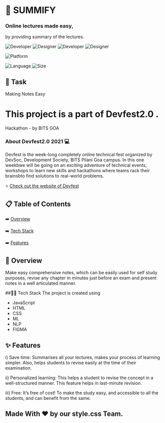 
# 📖 SUMMIFY
### Online lectures  made easy,
by providing summary of the lectures.  




![Developer](https://img.shields.io/badge/developer-sprakhar11-brightgreen)
![Designer ](https://img.shields.io/badge/designer-Luckyybhagat-brightgreen)
![Developer](https://img.shields.io/badge/developer-srivasPankhuri-orange)
![Designer](https://img.shields.io/badge/developer-PragatiVerma18-orange)

![Platform](https://img.shields.io/badge/platform-Visual%20Studio%20Code-blue)


![Language](https://img.shields.io/github/languages/top/sprakhar11/Summify)
![Size](https://img.shields.io/github/repo-size/sprakhar11/Summify)
## 💬 Task 

  Making Notes Easy

# This project is a part of Devfest2.0 .
  Hackathon - by BITS GOA
  ### About Devfest2.0 2021 💻
  Devfest is the week-long completely online technical fest organized by DevSoc, Development Society, BITS Pilani Goa campus. In this one weekbwe will be going on an exciting adventure of technical events, workshops to learn new skills and hackathons where teams rack their brainsbto find solutions to real-world problems.

⭐ [Check out the website of Devfest](https://fest.devsoc.club/)


## 📋 Table of Contents
 ➡️   [Overview](#-overview)
 
 ➡️   [Tech Stack](#-tech-stack)
 
 ➡️   [Features](#-features)
 
<!--  ➡️   [Future Plans](#-future-plans) -->
 

## 👦 Overview
   Make easy comprehensive notes, which can be easily used for self study purposes,
   revise any chapter in minutes just before an exam and present notes in a well articulated manner.
    
##🏽‍🔧 Tech Stack
The project is created using
-  JavaScript
-  HTML
-  CSS
-  ML
-  NLP
-  FIGMA

## ✨ Features
i) Save time:
       Summarises all your lectures, makes your process of learning simpler. Also, helps students to revise easily at the time of their examination.
   
ii) Personalized learning:
      This helps a student to revise the concept in a well-structured manner. This feature helps in last-minute revision.
      
iii) Free:
      It’s free of cost! To make the study easy, and accessible to all the students, and can benefit from the same.
      




## Made With ❤️ by our style.css Team.

